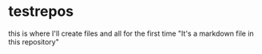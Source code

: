 # testrepos
this is where I'll create files and all for the first time
"It's a markdown file in this repository" 
